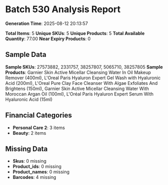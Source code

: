 # Batch 530 Analysis Report

**Generation Time**: 2025-08-12 20:13:57

**Total Items**: 5
**Unique SKUs**: 5
**Unique Products**: 5
**Total Available Quantity**: 77.00
**Near Expiry Products**: 0

## Sample Data
**Sample SKUs**: 27573882, 2331757, 38257807, 5065710, 38257805
**Sample Products**: Garnier Skin Active Micellar Cleansing Water In Oil Makeup Remover (400ml), L'Oreal Paris Hyaluron Expert Gel Wash with Hyaluronic Acid (200ml), L'Oreal Pure Clay Face Cleanser With Algae Exfoliates And Brightens (150ml), Garnier Skin Active Micellar Cleansing Water With Moroccan Argan Oil (100ml), L'Oréal Paris Hyaluron Expert Serum With Hyaluronic Acid (15ml)

## Financial Categories
- **Personal Care 2**: 3 items
- **Beauty**: 2 items

## Missing Data
- **Skus**: 0 missing
- **Product_ids**: 0 missing
- **Product_names**: 0 missing
- **Barcodes**: 4 missing
